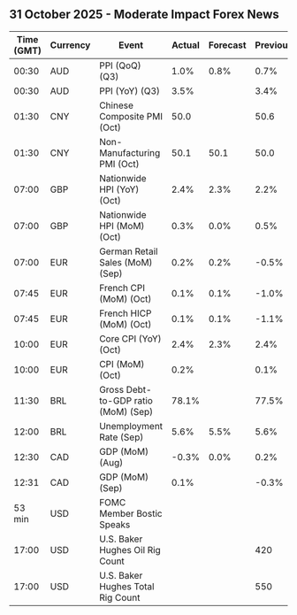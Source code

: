 ## 31 October 2025 - Moderate Impact Forex News

| Time (GMT) | Currency | Event | Actual | Forecast | Previous |
|------|----------|-------|--------|----------|----------|
| 00:30 | AUD | PPI (QoQ) (Q3) | 1.0% | 0.8% | 0.7% |
| 00:30 | AUD | PPI (YoY) (Q3) | 3.5% |  | 3.4% |
| 01:30 | CNY | Chinese Composite PMI (Oct) | 50.0 |  | 50.6 |
| 01:30 | CNY | Non-Manufacturing PMI (Oct) | 50.1 | 50.1 | 50.0 |
| 07:00 | GBP | Nationwide HPI (YoY) (Oct) | 2.4% | 2.3% | 2.2% |
| 07:00 | GBP | Nationwide HPI (MoM) (Oct) | 0.3% | 0.0% | 0.5% |
| 07:00 | EUR | German Retail Sales (MoM) (Sep) | 0.2% | 0.2% | -0.5% |
| 07:45 | EUR | French CPI (MoM) (Oct) | 0.1% | 0.1% | -1.0% |
| 07:45 | EUR | French HICP (MoM) (Oct) | 0.1% | 0.1% | -1.1% |
| 10:00 | EUR | Core CPI (YoY) (Oct) | 2.4% | 2.3% | 2.4% |
| 10:00 | EUR | CPI (MoM) (Oct) | 0.2% |  | 0.1% |
| 11:30 | BRL | Gross Debt-to-GDP ratio (MoM) (Sep) | 78.1% |  | 77.5% |
| 12:00 | BRL | Unemployment Rate (Sep) | 5.6% | 5.5% | 5.6% |
| 12:30 | CAD | GDP (MoM) (Aug) | -0.3% | 0.0% | 0.2% |
| 12:31 | CAD | GDP (MoM) (Sep) | 0.1% |  | -0.3% |
| 53 min | USD | FOMC Member Bostic Speaks |  |  |  |
| 17:00 | USD | U.S. Baker Hughes Oil Rig Count |  |  | 420 |
| 17:00 | USD | U.S. Baker Hughes Total Rig Count |  |  | 550 |
